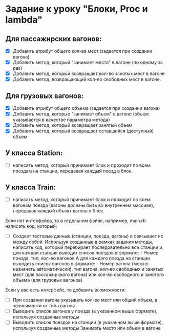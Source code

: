 # Задание к уроку "Блоки, Proc и lambda"
## Для пассажирских вагонов:
- [X] Добавить атрибут общего кол-ва мест (задается при создании вагона)
- [X] Добавить метод, который "занимает места" в вагоне (по одному за раз)
- [X] Добавить метод, который возвращает кол-во занятых мест в вагоне
- [X] Добавить метод, возвращающий кол-во свободных мест в вагоне.

## Для грузовых вагонов:
- [X] Добавить атрибут общего объема (задается при создании вагона)
- [X] Добавить метод, которые "занимает объем" в вагоне (объем указывается в качестве параметра метода)
- [X] Добавить метод, который возвращает занятый объем
- [X] Добавить метод, который возвращает оставшийся (доступный) объем

## У класса Station:
- [ ] написать метод, который принимает блок и проходит по всем поездам на станции, передавая каждый поезд в блок.

## У класса Train:
- [ ] написать метод, который принимает блок и проходит по всем вагонам поезда (вагоны должны быть во внутреннем массиве), передавая каждый объект вагона в блок.

Если нет интерфейса, то в отдельном файле, например, main.rb написать код, который:
- [ ] Создает тестовые данные (станции, поезда, вагоны) и связывает их между собой.
Используя созданные в рамках задания методы, написать код, который перебирает последовательно все станции и для каждой станции выводит список поездов в формате:
      - Номер поезда, тип, кол-во вагонов
   А для каждого поезда на станции выводить список вагонов в формате:
      - Номер вагона (можно назначать автоматически), тип вагона, кол-во свободных и занятых мест (для пассажирского вагона) или кол-во свободного и занятого объема (для грузовых вагонов).

Если у вас есть интерфейс, то добавить возможности:
- [ ] При создании вагона указывать кол-во мест или общий объем, в зависимости от типа вагона
- [ ] Выводить список вагонов у поезда (в указанном выше формате), используя созданные методы
- [ ] Выводить список поездов на станции (в указанном выше формате), используя  созданные методы
Занимать место или объем в вагоне
